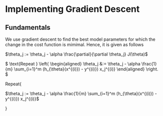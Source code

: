 # Implementing Gradient Descent

## Fundamentals

We use gradient descent to find the best model parameters for which the change in the cost function is mimimal. Hence, it is given as follows

$\theta_j := \theta_j - \alpha \frac{\partial}{\partial \theta_j} J(\theta)$

$
\text{Repeat } \left\{
\begin{aligned}
    \theta_j &:= \theta_j - \alpha \frac{1}{m} \sum_{i=1}^m (h_{\theta}(x^{(i)}) - y^{(i)}) x_j^{(i)}
\end{aligned}
\right.
$

Repeat{

$\theta_j := \theta_j - \alpha \frac{1}{m} \sum_{i=1}^m (h_{\theta}(x^{(i)}) - y^{(i)}) x_j^{(i)}$

}